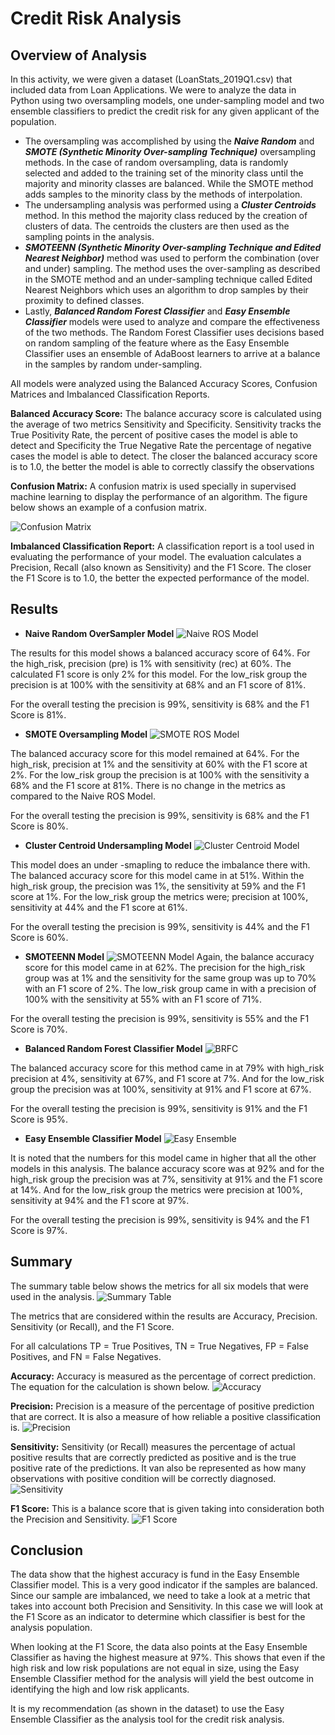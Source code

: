 # Credit Risk Analysis

## Overview of Analysis
In this activity, we were given a dataset (LoanStats_2019Q1.csv) that included data from Loan Applications. We were to analyze the data in Python using two oversampling models, one under-sampling model and two ensemble classifiers to predict the  credit risk for any given applicant of the population.
- The oversampling was accomplished by using the **_Naive Random_** and **_SMOTE (Synthetic Minority Over-sampling Technique)_** oversampling methods. In the case of random oversampling, data is randomly selected and added to the training set of the minority class until the majority and minority classes are balanced. While the SMOTE method adds samples to the minority class by the methods of interpolation.
- The undersampling analysis was performed using a **_Cluster Centroids_** method. In this method the majority class reduced by the creation of clusters of data. The centroids the clusters are then used as the sampling points in the analysis.
- **_SMOTEENN (Synthetic Minority Over-sampling Technique and Edited Nearest Neighbor)_** method was used to perform the combination (over and under) sampling. The method uses the over-sampling as described in the SMOTE method and an under-sampling technique called Edited Nearest Neighbors which uses an algorithm to drop samples by their proximity to defined classes.
- Lastly, **_Balanced Random Forest Classifier_** and **_Easy Ensemble Classifier_** models were used to analyze and compare the effectiveness of the two methods. The Random Forest Classifier uses decisions based on random sampling of the feature where as the Easy Ensemble Classifier uses an ensemble of AdaBoost learners to arrive at a balance in the samples by random under-sampling.

All models were analyzed using the Balanced Accuracy Scores, Confusion Matrices and Imbalanced Classification Reports.

**Balanced Accuracy Score:** The balance accuracy score is calculated using the average of two metrics Sensitivity and Specificity. Sensitivity tracks the True Positivity Rate, the percent of positive cases the model is able to detect and Specificity the True Negative Rate the percentage of negative cases the model is able to detect. The closer the balanced accuracy score is to 1.0, the better the model is able to correctly classify the observations

**Confusion Matrix:** A confusion matrix is used specially in supervised machine learning to display the performance of an algorithm. The figure below shows an example of a confusion matrix.

![Confusion Matrix](images/ConfusionMatrix.PNG)

**Imbalanced Classification Report:** A classification report is a tool used in evaluating the performance of your model. The evaluation calculates a Precision, Recall (also known as Sensitivity) and the F1 Score. The closer the F1 Score is to 1.0, the better the expected performance of the model.

## Results
- **Naive Random OverSampler Model**
![Naive ROS Model](images/NaiveRandomOverSampling.PNG)

The results for this model shows a balanced accuracy score of 64%. For the high_risk, precision (pre) is 1% with sensitivity (rec) at 60%.  The calculated F1 score is only 2% for this model. For the low_risk group the precision is at 100% with the sensitivity at 68% and an F1 score of 81%.

For the overall testing the precision is 99%, sensitivity is 68% and the F1 Score is 81%.

- **SMOTE Oversampling Model**
![SMOTE ROS Model](images/SMOTEOverSampling.PNG)

The balanced accuracy score for this model remained at 64%. For the high_risk, precision at 1% and the sensitivity at 60% with the F1 score at 2%. For the low_risk group the precision is at 100% with the sensitivity a 68% and the F1 score at 81%. There is no change in the metrics as compared to the Naive ROS Model.

For the overall testing the precision is 99%, sensitivity is 68% and the F1 Score is 80%.

- **Cluster Centroid Undersampling Model**
![Cluster Centroid Model](images/UnderSampling.PNG)

This model does an under -smapling to reduce the imbalance there with. The balanced accuracy score for this model came in at 51%. Within the high_risk group, the precision was 1%, the sensitivity at 59% and the F1 score at 1%. For the low_risk group the metrics were; precision at 100%, sensitivity at 44% and the F1 score at 61%.

For the overall testing the precision is 99%, sensitivity is 44% and the F1 Score is 60%.

- **SMOTEENN Model**
![SMOTEENN Model](images/CombinationSMOTEEN.PNG)
Again, the balance accuracy score for this model came in at 62%. The precision for the high_risk group was at 1% and the sensitivity for the same group was up to 70% with an F1 score of 2%. The low_risk group came in with a precision of 100% with the sensitivity at 55% with an F1 score of 71%.

For the overall testing the precision is 99%, sensitivity is 55% and the F1 Score is 70%.

- **Balanced Random Forest Classifier Model**
![BRFC](images/BalancedRandomForestClassifier.PNG)

The balanced accuracy score for this method came in at 79% with high_risk precision at 4%, sensitivity at 67%, and F1 score at 7%. And for the low_risk group the precision was at 100%, sensitivity at 91% and F1 score at 67%.

For the overall testing the precision is 99%, sensitivity is 91% and the F1 Score is 95%.

- **Easy Ensemble Classifier Model**
![Easy Ensemble](images/EasyEnsembleClassifier.PNG)

It is noted that the numbers for this model came in higher that all the other models in this analysis. The balance accuracy score was at 92% and for the high_risk group the precision was at 7%, sensitivity at 91% and the F1 score at 14%. And for the low_risk group the metrics were precision at 100%, sensitivity at 94% and the F1 score at 97%.

For the overall testing the precision is 99%, sensitivity is 94% and the F1 Score is 97%.

## Summary
The summary table below shows the metrics for all six models that were used in the analysis.
![Summary Table](images/ComparissonTable.PNG)

The metrics that are considered within the results are Accuracy, Precision. Sensitivity (or Recall), and the F1 Score.

For all calculations TP = True Positives, TN = True Negatives, FP = False Positives, and FN = False Negatives.

**Accuracy:** Accuracy is measured as the percentage of correct prediction. The equation for the calculation is shown below.
![Accuracy](images/Accuracy.PNG)

**Precision:** Precision is a measure of the percentage of positive prediction that are correct. It is also a measure of how reliable a positive classification is.
![Precision](images/Precision.PNG)

**Sensitivity:** Sensitivity (or Recall) measures the percentage of actual positive results that are correctly predicted as positive and is the true positive rate of the predictions. It van also be represented as how many observations with positive condition will be correctly diagnosed.
![Sensitivity](images/Sensitivity.PNG)

**F1 Score:** This is a balance score that is given taking into consideration both the Precision and Sensitivity.
![F1 Score](images/F1Score.PNG)


## Conclusion
The data show that the highest accuracy is fund in the Easy Ensemble Classifier model. This is a very good indicator if the samples are balanced. Since our sample are imbalanced, we need to take a look at a metric that takes into account both Precision and Sensitivity. In this case we will look at the F1 Score as an indicator to determine which classifier is best for the analysis population.

When looking at the F1 Score, the data also points at the Easy Ensemble Classifier as having the highest measure at 97%. This shows that even if the high risk and low risk populations are not equal in size, using the Easy Ensemble Classifier method for the analysis will yield the best outcome in identifying the high and low risk applicants.

It is my recommendation (as shown in the dataset) to use the Easy Ensemble Classifier as the analysis tool for the credit risk analysis.